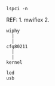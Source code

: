 
```
lspci -n
```

REF: 
    1. mwifiex
    2. 

    wiphy
      |
      |
    cfg80211
      |
      |
    kernel

    led 
    usb